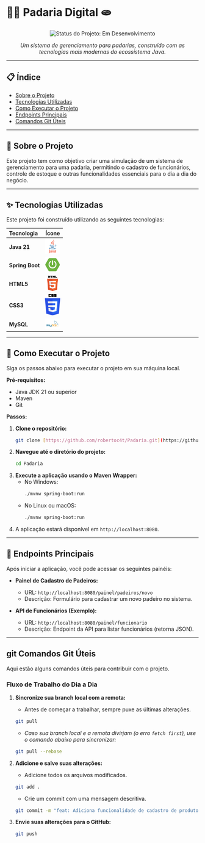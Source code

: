 # 🥐🥖 Padaria Digital 🫓

<p align="center">
  <img src="https://img.shields.io/badge/Status-Em%20Desenvolvimento-yellow" alt="Status do Projeto: Em Desenvolvimento">
</p>

<p align="center">
  <em>Um sistema de gerenciamento para padarias, construído com as tecnologias mais modernas do ecossistema Java.</em>
</p>

---

## 📋 Índice

* [Sobre o Projeto](#-sobre-o-projeto)
* [Tecnologias Utilizadas](#-tecnologias-utilizadas)
* [Como Executar o Projeto](#-como-executar-o-projeto)
* [Endpoints Principais](#-endpoints-principais)
* [Comandos Git Úteis](#-comandos-git-úteis)

---

## 📖 Sobre o Projeto

Este projeto tem como objetivo criar uma simulação de um sistema de gerenciamento para uma padaria, permitindo o cadastro de funcionários, controle de estoque e outras funcionalidades essenciais para o dia a dia do negócio.

---

## ✨ Tecnologias Utilizadas

Este projeto foi construído utilizando as seguintes tecnologias:

| Tecnologia | Ícone |
| :--- | :---: |
| **Java 21** | <img src="./assets/logo-java.png" alt="Java" width="40"> |
| **Spring Boot** | <img src="./assets/logo-spring.png" alt="Spring Boot" width="40"> |
| **HTML5** | <img src="./assets/logo-html.png" alt="HTML5" width="40"> |
| **CSS3** | <img src="./assets/logo-css.png" alt="CSS3" width="40"> |
| **MySQL** | <img src="./assets/logo-sql.png" alt="MYSQL" width="40"> |

---

## 🚀 Como Executar o Projeto

Siga os passos abaixo para executar o projeto em sua máquina local.

**Pré-requisitos:**
* Java JDK 21 ou superior
* Maven
* Git

**Passos:**
1.  **Clone o repositório:**
    ```bash
    git clone [https://github.com/robertoc4t/Padaria.git](https://github.com/robertoc4t/Padaria.git)
    ```
2.  **Navegue até o diretório do projeto:**
    ```bash
    cd Padaria
    ```
3.  **Execute a aplicação usando o Maven Wrapper:**
    * No Windows:
      ```bash
      ./mvnw spring-boot:run
      ```
    * No Linux ou macOS:
      ```bash
      ./mvnw spring-boot:run
      ```
4.  A aplicação estará disponível em `http://localhost:8080`.

---

## 🔗 Endpoints Principais

Após iniciar a aplicação, você pode acessar os seguintes painéis:

* **Painel de Cadastro de Padeiros:**
    * URL: `http://localhost:8080/painel/padeiros/novo`
    * Descrição: Formulário para cadastrar um novo padeiro no sistema.

* **API de Funcionários (Exemplo):**
    * URL: `http://localhost:8080/painel/funcionario`
    * Descrição: Endpoint da API para listar funcionários (retorna JSON).

---

##  git Comandos Git Úteis

Aqui estão alguns comandos úteis para contribuir com o projeto.

### Fluxo de Trabalho do Dia a Dia

1.  **Sincronize sua branch local com a remota:**
    * Antes de começar a trabalhar, sempre puxe as últimas alterações.
    ```bash
    git pull
    ```
    * _Caso sua branch local e a remota divirjam (o erro `fetch first`), use o comando abaixo para sincronizar:_
    ```bash
    git pull --rebase
    ```

2.  **Adicione e salve suas alterações:**
    * Adicione todos os arquivos modificados.
    ```bash
    git add .
    ```
    * Crie um commit com uma mensagem descritiva.
    ```bash
    git commit -m "feat: Adiciona funcionalidade de cadastro de produtos"
    ```

3.  **Envie suas alterações para o GitHub:**
    ```bash
    git push
    ```
